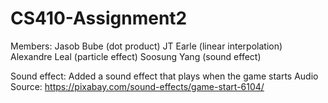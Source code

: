 # CS410-Assignment2
Members: Jasob Bube (dot product)
         JT Earle (linear interpolation)
         Alexandre Leal (particle effect)
         Soosung Yang (sound effect)

         
Sound effect: Added a sound effect that plays when the game starts
Audio Source: https://pixabay.com/sound-effects/game-start-6104/ 
